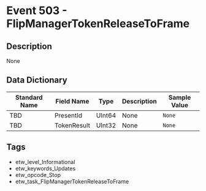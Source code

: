 # Event 503 - FlipManagerTokenReleaseToFrame

## Description
None

## Data Dictionary
|Standard Name|Field Name|Type|Description|Sample Value|
|---|---|---|---|---|
|TBD|PresentId|UInt64|None|`None`|
|TBD|TokenResult|UInt32|None|`None`|

## Tags
* etw_level_Informational
* etw_keywords_Updates
* etw_opcode_Stop
* etw_task_FlipManagerTokenReleaseToFrame